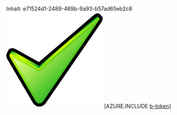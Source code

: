 Inhalt: e71524d1-2489-469b-9a93-b57ad65eb2c8![Bild](ae58463c-4814-40f5-b666-6cd741546560.png)
[AZURE.INCLUDE [b-token](5330c8f7-891c-4cd9-8e1d-44c0c9dba36d.md)]

